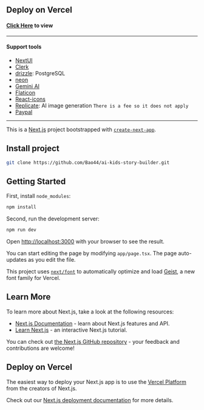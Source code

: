 ## Deploy on Vercel

#### [Click Here](ai-kids-story-builder-b44.vercel.app) to view

--- 

#### Support tools

[1]: <https://nextui.org/>

[2]: <https://clerk.com/?utm_source=tube-guruji&utm_medium=youtube&utm_campaign=kids-story>

[3]: <https://orm.drizzle.team/>

[4]: <https://neon.tech/>

[5]: <https://ai.google.dev/>

[6]: <https://www.flaticon.com/>

[7]: <https://react-icons.github.io/react-icons/>

[8]: <https://replicate.com/>

[9]: <https://developer.paypal.com/home/>

- [NextUI][1]
- [Clerk][2]
- [drizzle][3]: PostgreSQL
- [neon][4]
- [Gemini AI][5]
- [Flaticon][6]
- [React-icons][7]
- [Replicate][8]: AI image generation `There is a fee so it does not apply`
- [Paypal][9]

--- 

This is a [Next.js](https://nextjs.org) project bootstrapped with [`create-next-app`](https://nextjs.org/docs/app/api-reference/cli/create-next-app).

## Install project

```bash
git clone https://github.com/Bao44/ai-kids-story-builder.git
```

## Getting Started

First, install `node_modules`:

```bash
npm install
```

Second, run the development server:

```bash
npm run dev
```


Open [http://localhost:3000](http://localhost:3000) with your browser to see the result.

You can start editing the page by modifying `app/page.tsx`. The page auto-updates as you edit the file.

This project uses [`next/font`](https://nextjs.org/docs/app/building-your-application/optimizing/fonts) to automatically optimize and load [Geist](https://vercel.com/font), a new font family for Vercel.

## Learn More

To learn more about Next.js, take a look at the following resources:

- [Next.js Documentation](https://nextjs.org/docs) - learn about Next.js features and API.
- [Learn Next.js](https://nextjs.org/learn) - an interactive Next.js tutorial.

You can check out [the Next.js GitHub repository](https://github.com/vercel/next.js) - your feedback and contributions are welcome!

## Deploy on Vercel

The easiest way to deploy your Next.js app is to use the [Vercel Platform](https://vercel.com/new?utm_medium=default-template&filter=next.js&utm_source=create-next-app&utm_campaign=create-next-app-readme) from the creators of Next.js.

Check out our [Next.js deployment documentation](https://nextjs.org/docs/app/building-your-application/deploying) for more details.

